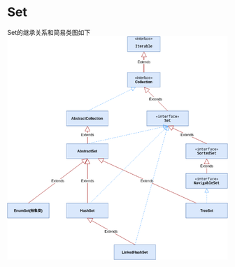 # Set   
Set的继承关系和简易类图如下  
![image](https://github.com/lyfZhixing/lyfZhixing.github.io/blob/hexo/images/Collection/set.png?raw=true)